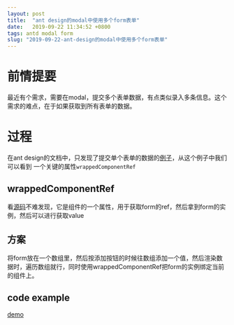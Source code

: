 ```yaml
---
layout: post
title:  "ant design的modal中使用多个form表单"
date:   2019-09-22 11:34:52 +0800
tags: antd modal form
slug: "2019-09-22-ant-design的modal中使用多个form表单"
---
```


# 前情提要
最近有个需求，需要在modal，提交多个表单数据，有点类似录入多条信息。这个需求的难点，在于如果获取到所有表单的数据。

# 过程
在ant design的文档中，只发现了提交单个表单的数据的[例子](https://ant.design/components/form-cn/#components-form-demo-form-in-modal)，从这个例子中我们可以看到
一个关键的属性`wrappedComponentRef`

## wrappedComponentRef
看[源码](https://github.com/react-component/form/blob/master/src/createBaseForm.js)不难发现，它是组件的一个属性，用于获取form的ref，然后拿到form的实例，然后可以进行获取value

## 方案
将form放在一个数组里，然后按添加按钮的时候往数组添加一个值，然后渲染数据时，遍历数组就行，同时使用wrappedComponentRef把form的实例绑定当前的组件上。

## code example
[demo](https://codesandbox.io/embed/inspiring-oskar-4nlpr)
